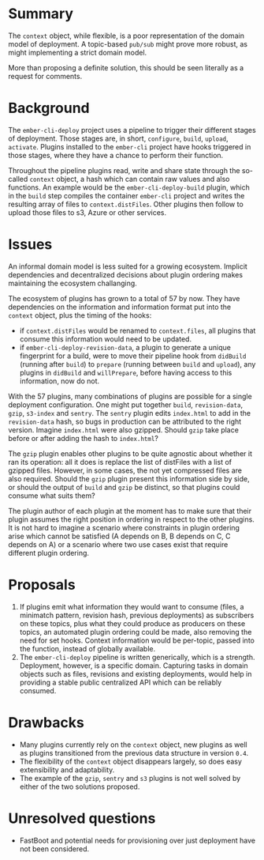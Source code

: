 # Summary

The `context` object, while flexible, is a poor representation of the domain model of deployment. A topic-based `pub/sub` might prove more robust, as might implementing a strict domain model.

More than proposing a definite solution, this should be seen literally as a request for comments.

# Background

The `ember-cli-deploy` project uses a pipeline to trigger their different stages of deployment. Those stages are, in short, `configure`, `build`, `upload`, `activate`. Plugins installed to the `ember-cli` project have hooks triggered in those stages, where they have a chance to perform their function.

Throughout the pipeline plugins read, write and share state through the so-called `context` object, a hash which can contain raw values and also functions. An example would be the `ember-cli-deploy-build` plugin, which in the `build` step compiles the container `ember-cli` project and writes the resulting array of files to `context.distFiles`. Other plugins then follow to upload those files to s3, Azure or other services.

# Issues

An informal domain model is less suited for a growing ecosystem. Implicit dependencies and decentralized decisions about plugin ordering makes maintaining the ecosystem challanging.

The ecosystem of plugins has grown to a total of 57 by now. They have dependencies on the information and information format put into the `context` object, plus the timing of the hooks:
- if `context.distFiles` would be renamed to `context.files`, all plugins that consume this information would need to be updated.
- if `ember-cli-deploy-revision-data`, a plugin to generate a unique fingerprint for a build, were to move their pipeline hook from `didBuild` (running after `build`) to `prepare` (running between `build` and `upload`), any plugins in `didBuild` and `willPrepare`, before having access to this information, now do not.

With the 57 plugins, many combinations of plugins are possible for a single deployment configuration. One might put together `build`, `revision-data`, `gzip`, `s3-index` and `sentry`. The `sentry` plugin edits `index.html` to add in the `revision-data` hash, so bugs in production can be attributed to the right version. Imagine `index.html` were also gzipped. Should `gzip` take place before or after adding the hash to `index.html`?

The `gzip` plugin enables other plugins to be quite agnostic about whether it ran its operation: all it does is replace the list of distFiles with a list of gzipped files. However, in some cases, the not yet compressed files are also required. Should the `gzip` plugin present this information side by side, or should the output of `build` and `gzip` be distinct, so that plugins could consume what suits them?

The plugin author of each plugin at the moment has to make sure that their plugin assumes the right position in ordering in respect to the other plugins. It is not hard to imagine a scenario where constraints in plugin ordering arise which cannot be satisfied (A depends on B, B depends on C, C depends on A) or a scenario where two use cases exist that require different plugin ordering.

# Proposals

1. If plugins emit what information they would want to consume (files, a minimatch pattern, revision hash, previous deployments) as subscribers on these topics, plus what they could produce as producers on these topics, an automated plugin ordering could be made, also removing the need for set hooks. Context information would be per-topic, passed into the function, instead of globally available.
2. The `ember-cli-deploy` pipeline is written generically, which is a strength. Deployment, however, is a specific domain. Capturing tasks in domain objects such as files, revisions and existing deployments, would help in providing a stable public centralized API which can be reliably consumed.

# Drawbacks

- Many plugins currently rely on the `context` object, new plugins as well as plugins transitioned from the previous data structure in version `0.4`.
- The flexibility of the `context` object disappears largely, so does easy extensibility and adaptability.
- The example of the `gzip`, `sentry` and `s3` plugins is not well solved by either of the two solutions proposed.

# Unresolved questions

- FastBoot and potential needs for provisioning over just deployment have not been considered.
